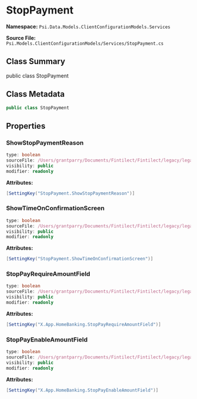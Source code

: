 # StopPayment

**Namespace:** `Psi.Data.Models.ClientConfigurationModels.Services`

**Source File:** `Psi.Models.ClientConfigurationModels/Services/StopPayment.cs`

## Class Summary

public class StopPayment

## Class Metadata

```typescript
public class StopPayment
```

## Properties

### ShowStopPaymentReason

```typescript
type: boolean
sourceFile: /Users/grantparry/Documents/Fintilect/Fintilect/legacy/legacy-apis/Psi.Models.ClientConfigurationModels/Services/StopPayment.cs
visibility: public
modifier: readonly
```

**Attributes:**
```csharp
[SettingKey("StopPayment.ShowStopPaymentReason")]
```

### ShowTimeOnConfirmationScreen

```typescript
type: boolean
sourceFile: /Users/grantparry/Documents/Fintilect/Fintilect/legacy/legacy-apis/Psi.Models.ClientConfigurationModels/Services/StopPayment.cs
visibility: public
modifier: readonly
```

**Attributes:**
```csharp
[SettingKey("StopPayment.ShowTimeOnConfirmationScreen")]
```

### StopPayRequireAmountField

```typescript
type: boolean
sourceFile: /Users/grantparry/Documents/Fintilect/Fintilect/legacy/legacy-apis/Psi.Models.ClientConfigurationModels/Services/StopPayment.cs
visibility: public
modifier: readonly
```

**Attributes:**
```csharp
[SettingKey("X.App.HomeBanking.StopPayRequireAmountField")]
```

### StopPayEnableAmountField

```typescript
type: boolean
sourceFile: /Users/grantparry/Documents/Fintilect/Fintilect/legacy/legacy-apis/Psi.Models.ClientConfigurationModels/Services/StopPayment.cs
visibility: public
modifier: readonly
```

**Attributes:**
```csharp
[SettingKey("X.App.HomeBanking.StopPayEnableAmountField")]
```
